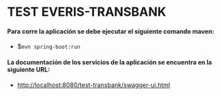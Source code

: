 # TEST EVERIS-TRANSBANK
#### Para corre la aplicación se debe ejecutar el siguiente comando maven:
- $`mvn spring-boot:run`
#### La documentación de los servicios de la aplicación se encuentra en la siguiente URL:
- [http://localhost:8080/test-transbank/swagger-ui.html](url)

